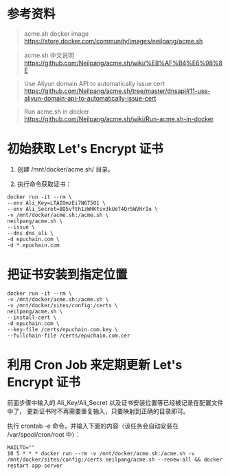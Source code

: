 

# 参考资料

> acme.sh docker image
> https://store.docker.com/community/images/neilpang/acme.sh

> acme.sh 中文说明
> https://github.com/Neilpang/acme.sh/wiki/%E8%AF%B4%E6%98%8E

> Use Aliyun domain API to automatically issue cert
> https://github.com/Neilpang/acme.sh/tree/master/dnsapi#11-use-aliyun-domain-api-to-automatically-issue-cert

> Run acme.sh in docker
> https://github.com/Neilpang/acme.sh/wiki/Run-acme.sh-in-docker

# 初始获取 Let's Encrypt 证书

1. 创建 /mnt/docker/acme.sh/ 目录。

2. 执行命令获取证书：
```
docker run -it --rm \
--env Ali_Key=LTAIOmzEi7N6T5O1 \
--env Ali_Secret=BQ5vfth1zWHKtsv3kUeT4Qr5WVHrIo \
-v /mnt/docker/acme.sh:/acme.sh \
neilpang/acme.sh \
--issue \
--dns dns_ali \
-d epuchain.com \
-d *.epuchain.com
```

# 把证书安装到指定位置
```
docker run -it --rm \
-v /mnt/docker/acme.sh:/acme.sh \
-v /mnt/docker/sites/config:/certs \
neilpang/acme.sh \
--install-cert \
-d epuchain.com \
--key-file /certs/epuchain.com.key \
--fullchain-file /certs/epuchain.com.cer
```

# 利用 Cron Job 来定期更新 Let's Encrypt 证书

前面步骤中输入的 Ali_Key/Ali_Secret 以及证书安装位置等已经被记录在配置文件中了，
更新证书时不再需要重复输入，只要映射到正确的目录即可。

执行 crontab -e 命令，并输入下面的内容（该任务会自动安装在 /var/spool/cron/root 中）：
```
MAILTO=""
10 5 * * * docker run --rm -v /mnt/docker/acme.sh:/acme.sh -v /mnt/docker/sites/config:/certs neilpang/acme.sh --renew-all && docker restart app-server
```
